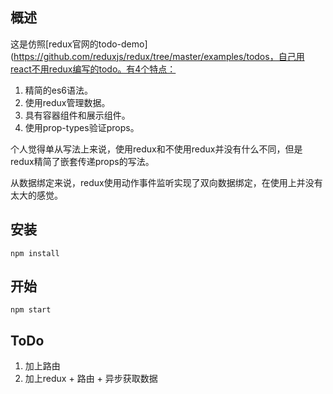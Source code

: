 ## 概述

这是仿照[redux官网的todo-demo](https://github.com/reduxjs/redux/tree/master/examples/todos，自己用react不用redux编写的todo。有4个特点：
1. 精简的es6语法。
2. 使用redux管理数据。
3. 具有容器组件和展示组件。
4. 使用prop-types验证props。

个人觉得单从写法上来说，使用redux和不使用redux并没有什么不同，但是redux精简了嵌套传递props的写法。

从数据绑定来说，redux使用动作事件监听实现了双向数据绑定，在使用上并没有太大的感觉。

## 安装

```
npm install
```

## 开始

```
npm start
```

## ToDo

1. 加上路由
2. 加上redux + 路由 + 异步获取数据












